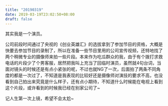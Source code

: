 ```yaml
---
title: "20190319"
date: 2019-03-19T23:02:50+08:00
draft: false
---
```


其实我是一个演员。<!--more-->

公司前段时间通过了央视的《创业英雄汇》的选拔拿到了参加节目的资格，大概是快要去参加节目的录制了，所以在准备一些节目里用的公司宣传视频，还特地找了两个稍微专业的摄像师来拍一些片段。本来作为吃瓜群众的我，由于有个拨打求救电话的片段少了个男客服，居然把我叫上充当了回临时演员，虽然就4句台词，当面对镜头的时候还是有点小紧张的呢，不过也就NG了一次，后面拍了两条不同角度的都是一次过了，不知道是我表现的比较好还是摄像师对演技的要求不高，也没看到自己拍出来究竟是什么样子，还有点小期待，不知道什么时候能在电视上看到这个片段，或许看到的时候我已经在别家公司了~

记人生第一次上镜，希望不会太尬~
